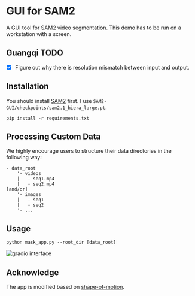 # GUI for SAM2
A GUI tool for SAM2 video segmentation. This demo has to be run on a workstation with a screen.

## Guangqi TODO
- [x] Figure out why there is resolution mismatch between input and output.

## Installation
You should install [SAM2](https://github.com/facebookresearch/segment-anything-2?tab=readme-ov-file) first.
I use `SAM2-GUI/checkpoints/sam2.1_hiera_large.pt`.
```
pip install -r requirements.txt
```

## Processing Custom Data

We highly encourage users to structure their data directories in the following way:
```
- data_root
    '- videos
    |   - seq1.mp4
    |   - seq2.mp4
[and/or]
    '- images
    |   - seq1
    |   - seq2
    '- ...
```
## Usage
```
python mask_app.py --root_dir [data_root]
```
![gradio interface](asset/gradio_interface.png)

## Acknowledge
The app is modified based on [shape-of-motion](https://github.com/vye16/shape-of-motion/?tab=readme-ov-file).